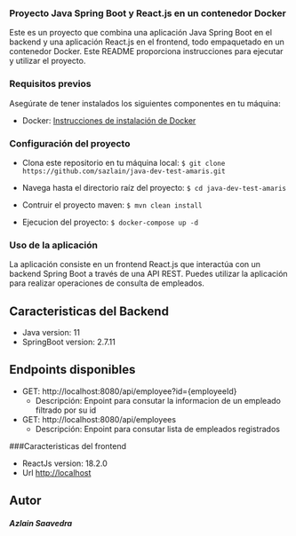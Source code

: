 ### Proyecto Java Spring Boot y React.js en un contenedor Docker
Este es un proyecto que combina una aplicación Java Spring Boot en el backend y una aplicación React.js en el frontend, todo empaquetado en un contenedor Docker. Este README proporciona instrucciones para ejecutar y utilizar el proyecto.

### Requisitos previos
Asegúrate de tener instalados los siguientes componentes en tu máquina:

- Docker: [Instrucciones de instalación de Docker](https://docs.docker.com/get-docker/)


### Configuración del proyecto
- Clona este repositorio en tu máquina local:
`$ git clone https://github.com/sazlain/java-dev-test-amaris.git`

- Navega hasta el directorio raíz del proyecto:
`$ cd java-dev-test-amaris`

- Contruir el proyecto maven:
`$ mvn clean install`

- Ejecucion del proyecto:
`$ docker-compose up -d`

### Uso de la aplicación
La aplicación consiste en un frontend React.js que interactúa con un backend Spring Boot a través de una API REST. Puedes utilizar la aplicación para realizar operaciones de consulta de empleados.





## Caracteristicas del Backend

- Java version: 11
- SpringBoot version: 2.7.11

## Endpoints disponibles

+ GET: http://localhost:8080/api/employee?id={employeeId}
    + Descripción: Enpoint para consutar la informacion de un empleado filtrado por su id
+ GET: http://localhost:8080/api/employees
    + Descripción: Enpoint para consutar lista de empleados registrados

###Caracteristicas del frontend
- ReactJs version: 18.2.0
- Url [http://localhost](http://localhost)


## Autor
##### Azlain Saavedra

